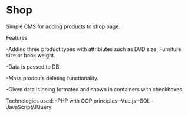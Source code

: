 # Shop

Simple CMS for adding products to shop page.

Features:

-Adding three product types with attribiutes such as DVD size, Furniture size or book weight.

-Data is passed to DB.

-Mass prodcuts deleting functionality.

-Given data is being formated and shown in containers with checkboxes

Technologies used:
-PHP with OOP principles
-Vue.js
-SQL
-JavaScript/JQuery


